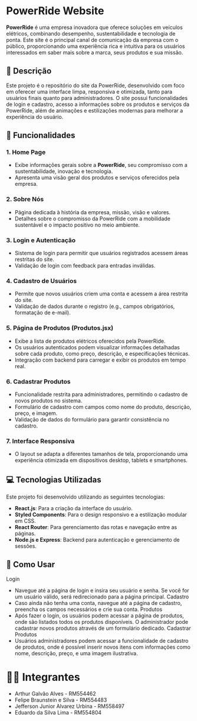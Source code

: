 # PowerRide Website

**PowerRide** é uma empresa inovadora que oferece soluções em veículos elétricos, combinando desempenho, sustentabilidade e tecnologia de ponta. Este site é o principal canal de comunicação da empresa com o público, proporcionando uma experiência rica e intuitiva para os usuários interessados em saber mais sobre a marca, seus produtos e sua missão.

## 📜 Descrição

Este projeto é o repositório do site da PowerRide, desenvolvido com foco em oferecer uma interface limpa, responsiva e otimizada, tanto para usuários finais quanto para administradores. O site possui funcionalidades de login e cadastro, acesso a informações sobre os produtos e serviços da PowerRide, além de animações e estilizações modernas para melhorar a experiência do usuário.

## 🚀 Funcionalidades

### 1. **Home Page**
- Exibe informações gerais sobre a **PowerRide**, seu compromisso com a sustentabilidade, inovação e tecnologia.
- Apresenta uma visão geral dos produtos e serviços oferecidos pela empresa.

### 2. **Sobre Nós**
- Página dedicada à história da empresa, missão, visão e valores.
- Detalhes sobre o compromisso da PowerRide com a mobilidade sustentável e o impacto positivo no meio ambiente.

### 3. **Login e Autenticação**
- Sistema de login para permitir que usuários registrados acessem áreas restritas do site.
- Validação de login com feedback para entradas inválidas.

### 4. **Cadastro de Usuários**
- Permite que novos usuários criem uma conta e acessem a área restrita do site.
- Validação de dados durante o registro (e.g., campos obrigatórios, formatação de e-mail).

### 5. **Página de Produtos (Produtos.jsx)**
- Exibe a lista de produtos elétricos oferecidos pela PowerRide.
- Os usuários autenticados podem visualizar informações detalhadas sobre cada produto, como preço, descrição, e especificações técnicas.
- Integração com backend para carregar e exibir os produtos em tempo real.

### 6. **Cadastrar Produtos**
- Funcionalidade restrita para administradores, permitindo o cadastro de novos produtos no sistema.
- Formulário de cadastro com campos como nome do produto, descrição, preço, e imagem.
- Validação de dados do formulário para garantir consistência no cadastro.

### 7. **Interface Responsiva**
- O layout se adapta a diferentes tamanhos de tela, proporcionando uma experiência otimizada em dispositivos desktop, tablets e smartphones.

## 💻 Tecnologias Utilizadas

Este projeto foi desenvolvido utilizando as seguintes tecnologias:

- **React.js**: Para a criação da interface do usuário.
- **Styled Components**: Para o design responsivo e a estilização modular em CSS.
- **React Router**: Para gerenciamento das rotas e navegação entre as páginas.
- **Node.js e Express**: Backend para autenticação e gerenciamento de sessões.

## 📖 Como Usar
Login
- Navegue até a página de login e insira seu usuário e senha. Se você for um usuário válido, será redirecionado para a página principal.
Cadastro
- Caso ainda não tenha uma conta, navegue até a página de cadastro, preencha os campos necessários e crie sua conta.
Produtos
- Após fazer o login, os usuários podem acessar a página de produtos, onde são listados todos os produtos disponíveis. O administrador pode cadastrar novos produtos através de um formulário dedicado.
Cadastrar Produtos
- Usuários administradores podem acessar a funcionalidade de cadastro de produtos, onde é possível inserir novos itens com informações como nome, descrição, preço, e uma imagem ilustrativa.

# 👨‍💻 Integrantes 

- Arthur Galvão Alves - RM554462 
- Felipe Braunstein e Silva - RM554483 
- Jefferson Junior Alvarez Urbina - RM558497
- Eduardo da Silva Lima - RM554804 


